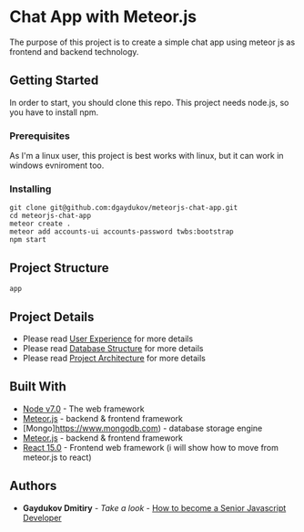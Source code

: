 # Chat App with Meteor.js

The purpose of this project is to create a simple chat app using meteor js as frontend and backend technology.

## Getting Started

In order to start, you should clone this repo. This project needs node.js, so you have to install npm.

### Prerequisites

As I'm a linux user, this project is best works with linux, but it can work in windows evniroment too.


### Installing

```
git clone git@github.com:dgaydukov/meteorjs-chat-app.git
cd meteorjs-chat-app
meteor create .
meteor add accounts-ui accounts-password twbs:bootstrap
npm start
```

## Project Structure

```
app
```

## Project Details

* Please read [User Experience](https://github.com/dgaydukov/meteorjs-chat-app/blob/master/ui-ux.md) for more details
* Please read [Database Structure](https://github.com/dgaydukov/meteorjs-chat-app/blob/master/db-structure.md) for more details
* Please read [Project Architecture](https://github.com/dgaydukov/meteorjs-chat-app/blob/master/architecture.md) for more details


## Built With

* [Node v7.0](https://nodejs.org/en/blog/release/v7.0.0) - The web framework
* [Meteor.js](https://www.meteor.com) - backend & frontend framework
* [Mongo]https://www.mongodb.com) - database storage engine
* [Meteor.js](https://www.meteor.com) - backend & frontend framework
* [React 15.0](https://facebook.github.io/react/blog/2016/04/07/react-v15.html) - Frontend web framework (i will show how to move from meteor.js to react)




## Authors

* **Gaydukov Dmitiry** - *Take a look* - [How to become a Senior Javascript Developer](https://github.com/dgaydukov/how-to-become-a-senior-js-developer)